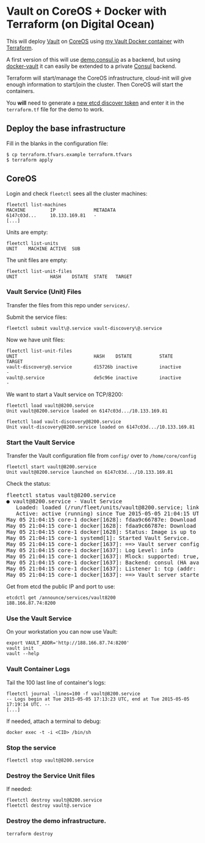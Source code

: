 # Vault on CoreOS + Docker with Terraform (on Digital Ocean)

This will deploy [Vault](https://vaultproject.io) on [CoreOS](http://coreos.com/) using [my Vault Docker container](https://registry.hub.docker.com/u/sjourdan/vault/) with [Terraform](http://terraform.io/).

A first version of this will use [demo.consul.io](https://demo.consul.io) as a backend, but using [docker-vault](https://github.com/sjourdan/docker-vault) it can easily be extended to a private [Consul](https://consul.io/) backend.

Terraform will start/manage the CoreOS infrastructure, cloud-init will give enough information to start/join the cluster. Then CoreOS will start the containers.

You **will** need to generate a [new etcd discover token](https://discovery.etcd.io/new) and enter it in the `terraform.tf` file for the demo to work.

## Deploy the base infrastructure

Fill in the blanks in the configuration file:

    $ cp terraform.tfvars.example terraform.tfvars
    $ terraform apply

## CoreOS

Login and check `fleetctl` sees all the cluster machines:

    fleetctl list-machines
    MACHINE         IP              METADATA
    6147c03d...     10.133.169.81   -
    [...]

Units are empty:

    fleetctl list-units
    UNIT    MACHINE ACTIVE  SUB

The unit files are empty:

    fleetctl list-unit-files
    UNIT            HASH    DSTATE  STATE   TARGET

### Vault Service (Unit) Files

Transfer the files from this repo under `services/`.

Submit the service files:

    fleetctl submit vault\@.service vault-discovery\@.service

Now we have unit files:

    fleetctl list-unit-files
    UNIT                            HASH    DSTATE          STATE           TARGET
    vault-discovery@.service        d15726b inactive        inactive        -
    vault@.service                  de5c96e inactive        inactive        -

We want to start a Vault service on TCP/8200:

    fleetctl load vault@8200.service
    Unit vault@8200.service loaded on 6147c03d.../10.133.169.81

    fleetctl load vault-discovery@8200.service
    Unit vault-discovery@8200.service loaded on 6147c03d.../10.133.169.81

### Start the Vault Service

Transfer the Vault configuration file from `config/` over to `/home/core/config`

    fleetctl start vault@8200.service
    Unit vault@8200.service launched on 6147c03d.../10.133.169.81

Check the status:

<pre>
fleetctl status vault@8200.service
● vault@8200.service - Vault Service
   Loaded: loaded (/run/fleet/units/vault@8200.service; linked-runtime; vendor preset: disabled)
   Active: active (running) since Tue 2015-05-05 21:04:15 UTC; 2s ago
May 05 21:04:15 core-1 docker[1628]: fdaa9c66787e: Download complete
May 05 21:04:15 core-1 docker[1628]: fdaa9c66787e: Download complete
May 05 21:04:15 core-1 docker[1628]: Status: Image is up to date for sjourdan/vault:latest
May 05 21:04:15 core-1 systemd[1]: Started Vault Service.
May 05 21:04:15 core-1 docker[1637]: ==> Vault server configuration:
May 05 21:04:15 core-1 docker[1637]: Log Level: info
May 05 21:04:15 core-1 docker[1637]: Mlock: supported: true, enabled: true
May 05 21:04:15 core-1 docker[1637]: Backend: consul (HA available)
May 05 21:04:15 core-1 docker[1637]: Listener 1: tcp (addr: "0.0.0.0:8200", tls: "disabled")
May 05 21:04:15 core-1 docker[1637]: ==> Vault server started! Log data will stream in below:
</pre>

Get from etcd the public IP and port to use:

    etcdctl get /announce/services/vault8200
    188.166.87.74:8200

### Use the Vault Service

On your workstation you can now use Vault:

    export VAULT_ADDR='http://188.166.87.74:8200'
    vault init
    vault --help

### Vault Container Logs

Tail the 100 last line of container's logs:

    fleetctl journal -lines=100 -f vault@8200.service
    -- Logs begin at Tue 2015-05-05 17:13:23 UTC, end at Tue 2015-05-05 17:19:14 UTC. --
    [...]

If needed, attach a terminal to debug:

    docker exec -t -i <CID> /bin/sh

### Stop the service

    fleetctl stop vault@8200.service

### Destroy the Service Unit files

If needed:

    fleetctl destroy vault@8200.service
    fleetctl destroy vault@.service

### Destroy the demo infrastructure.

    terraform destroy
